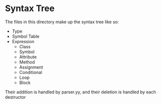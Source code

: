 Syntax Tree
===========
The files in this directory make up the syntax tree like so:

- Type
- Symbol Table
- Expression
	- Class
	- Symbol
	- Attribute
	- Method
	- Assignment
	- Conditional
	- Loop
	- Block

Their addition is handled by parser.yy, and their deletion is handled by each
destructor
